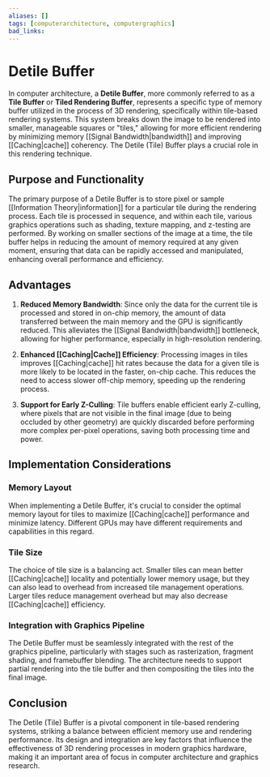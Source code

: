 ```yaml
---
aliases: []
tags: [computerarchitecture, computergraphics]
bad_links:
---
```

# Detile Buffer

In computer architecture, a **Detile Buffer**, more commonly referred to as a **Tile Buffer** or **Tiled Rendering Buffer**, represents a specific type of memory buffer utilized in the process of 3D rendering, specifically within tile-based rendering systems. This system breaks down the image to be rendered into smaller, manageable squares or "tiles," allowing for more efficient rendering by minimizing memory [[Signal Bandwidth|bandwidth]] and improving [[Caching|cache]] coherency. The Detile (Tile) Buffer plays a crucial role in this rendering technique.

## Purpose and Functionality

The primary purpose of a Detile Buffer is to store pixel or sample [[Information Theory|information]] for a particular tile during the rendering process. Each tile is processed in sequence, and within each tile, various graphics operations such as shading, texture mapping, and z-testing are performed. By working on smaller sections of the image at a time, the tile buffer helps in reducing the amount of memory required at any given moment, ensuring that data can be rapidly accessed and manipulated, enhancing overall performance and efficiency.

## Advantages

1. **Reduced Memory Bandwidth**: Since only the data for the current tile is processed and stored in on-chip memory, the amount of data transferred between the main memory and the GPU is significantly reduced. This alleviates the [[Signal Bandwidth|bandwidth]] bottleneck, allowing for higher performance, especially in high-resolution rendering.
   
2. **Enhanced [[Caching|Cache]] Efficiency**: Processing images in tiles improves [[Caching|cache]] hit rates because the data for a given tile is more likely to be located in the faster, on-chip cache. This reduces the need to access slower off-chip memory, speeding up the rendering process.

3. **Support for Early Z-Culling**: Tile buffers enable efficient early Z-culling, where pixels that are not visible in the final image (due to being occluded by other geometry) are quickly discarded before performing more complex per-pixel operations, saving both processing time and power.

## Implementation Considerations

### Memory Layout

When implementing a Detile Buffer, it's crucial to consider the optimal memory layout for tiles to maximize [[Caching|cache]] performance and minimize latency. Different GPUs may have different requirements and capabilities in this regard.

### Tile Size

The choice of tile size is a balancing act. Smaller tiles can mean better [[Caching|cache]] locality and potentially lower memory usage, but they can also lead to overhead from increased tile management operations. Larger tiles reduce management overhead but may also decrease [[Caching|cache]] efficiency.

### Integration with Graphics Pipeline

The Detile Buffer must be seamlessly integrated with the rest of the graphics pipeline, particularly with stages such as rasterization, fragment shading, and framebuffer blending. The architecture needs to support partial rendering into the tile buffer and then compositing the tiles into the final image.

## Conclusion

The Detile (Tile) Buffer is a pivotal component in tile-based rendering systems, striking a balance between efficient memory use and rendering performance. Its design and integration are key factors that influence the effectiveness of 3D rendering processes in modern graphics hardware, making it an important area of focus in computer architecture and graphics research.